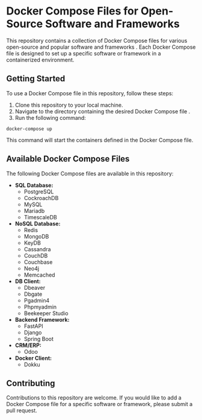 
# Docker Compose Files for Open-Source Software and Frameworks

This repository contains a collection of Docker Compose files for various open-source and popular software and frameworks
. Each Docker Compose file is designed to set up a specific software or framework in a containerized environment.

## Getting Started

To use a Docker Compose file in this repository, follow these steps:

1. Clone this repository to your local machine.
2. Navigate to the directory containing the desired Docker Compose file
.
3. Run the following command:
```
docker-compose up
```

This command will start the containers defined in the Docker Compose file.

## Available Docker Compose Files

The following Docker Compose files are available in this repository:

* **SQL Database:**
    * PostgreSQL
    * CockroachDB
    * MySQL
    * Mariadb
    * TimescaleDB
* **NoSQL Database:**
    * Redis
    * MongoDB
    * KeyDB
    * Cassandra
    * CouchDB
    * Couchbase
    * Neo4j
    * Memcached
* **DB Client:**
    * Dbeaver
    * Dbgate
    * Pgadmin4
    * Phpmyadmin
    * Beekeeper Studio
* **Backend Framework:**
    * FastAPI
    * Django
    * Spring Boot
* **CRM/ERP:**
    * Odoo
* **Docker Client:**
    * Dokku

## Contributing

Contributions to this repository are welcome. If you would like to add a Docker Compose file for a specific software or framework, please submit a pull request.
